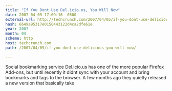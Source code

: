 ```yaml
---
title: "If You Dont Use Del.icio.us, You Will Now"
date: 2007-04-05 17:09:16 -0500
external-url: http://techcrunch.com/2007/04/05/if-you-dont-use-delicious-you-will-now/
hash: 6649a95317e0150443122d4ca2dfe61e
year: 2007
month: 04
scheme: http
host: techcrunch.com
path: /2007/04/05/if-you-dont-use-delicious-you-will-now/

---
```


Social bookmarking service Del.icio.us has one of the more popular Firefox Add-ons, but until recently it didnt sync with your account and bring bookmarks and tags to the browser. A few months ago they quietly released a new version that basically take
